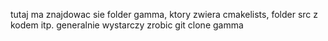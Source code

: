 tutaj ma znajdowac sie folder gamma, ktory zwiera cmakelists, folder src z kodem itp.
generalnie wystarczy zrobic git clone <repo-url> gamma

